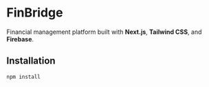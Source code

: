 # FinBridge

Financial management platform built with **Next.js**, **Tailwind CSS**, and **Firebase**.

## Installation

```bash
npm install
